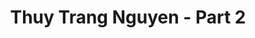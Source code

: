 ---
layout: album
resource: instagram
title: "Thuy Trang Nguyen - Part 2"
description: "Instagram album of Thuy Trang Nguyen, part 2.</br> Username: chin_19022"
active: gallery
album-title: "Thuy Trang Nguyen"
images:
  - image_path: chin_19022/2/20231230_214652_414414304_18113555230347304_7472199744465468553_n.jpg
  - image_path: chin_19022/2/20231230_214652_415767533_18113555218347304_1672205101083812556_n.jpg
  - image_path: chin_19022/2/20231230_214652_415798512_18113555239347304_4286929147615102258_n.jpg
  - image_path: chin_19022/2/20240216_162313_426600890_18118677406347304_6013453394068756846_n.jpg
  - image_path: chin_19022/2/20240526_113437_445569547_18128633728347304_7689269017900333019_n.jpg
  - image_path: chin_19022/2/20240526_113437_445815735_18128633737347304_8758253588697332098_n.jpg
  - image_path: chin_19022/2/20240704_161818_449856098_18132693709347304_7397872902533677104_n.jpg
  - image_path: chin_19022/2/20240704_161818_449858972_18132693718347304_2510342899636278957_n.jpg
---